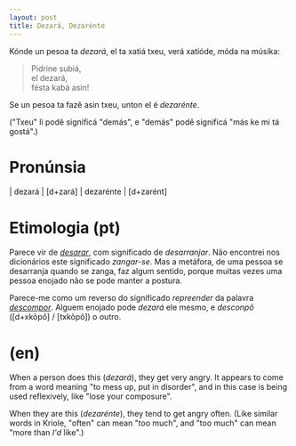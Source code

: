 ```yaml
---
layout: post
title: Dezará, Dezarénte
---
```


Kónde un pesoa ta *dezará*, el ta xatiá txeu, verá xatióde, móda na músika:

> Pidrine subiá,
> <br/>el dezará,
> <br/>fésta kabá asin!

Se un pesoa ta fazê asin txeu, unton el é *dezarénte*.

("Txeu" li podê significá "demás", e "demás" podê significá "más ke mi tá gostá".)


# Pronúnsia

| dezará | [d+zará]
| dezarénte | [d+zarént]


# Etimologia (pt)

Parece vir de [*desarar*](https://dicionario.priberam.org/desarar), com significado de *desarranjar*.
Não encontrei nos dicionários este significado *zangar-se*.
Mas a metáfora, de uma pessoa se desarranja quando se zanga, faz algum sentido, porque muitas vezes uma
pessoa enojado não se pode manter a postura.

Parece-me como um reverso do significado *repreender* da palavra [*descompor*](http://aulete.com.br/descompor).
Alguem enojado pode *dezará* ele mesmo, e *desconpô* ([d+xkõpô] / [txkõpô]) o outro.


# (en)

When a person does this (*dezará*), they get very angry.
It appears to come from a word meaning "to mess up, put in disorder", and in this case is being
used reflexively, like "lose your composure".

When they are this (*dezarénte*), they tend to get angry often.
(Like similar words in Kriole, "often" can mean "too much", and "too much" can mean "more than *I'd* like".)
